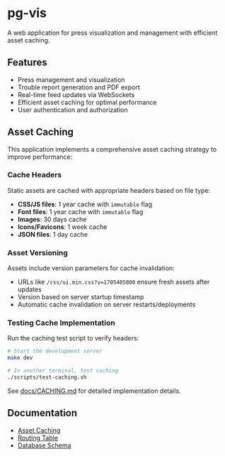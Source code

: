 # pg-vis

A web application for press visualization and management with efficient asset caching.

## Features

- Press management and visualization
- Trouble report generation and PDF export
- Real-time feed updates via WebSockets
- Efficient asset caching for optimal performance
- User authentication and authorization

## Asset Caching

This application implements a comprehensive asset caching strategy to improve performance:

### Cache Headers

Static assets are cached with appropriate headers based on file type:

- **CSS/JS files**: 1 year cache with `immutable` flag
- **Font files**: 1 year cache with `immutable` flag
- **Images**: 30 days cache
- **Icons/Favicons**: 1 week cache
- **JSON files**: 1 day cache

### Asset Versioning

Assets include version parameters for cache invalidation:

- URLs like `/css/ui.min.css?v=1705405800` ensure fresh assets after updates
- Version based on server startup timestamp
- Automatic cache invalidation on server restarts/deployments

### Testing Cache Implementation

Run the caching test script to verify headers:

```bash
# Start the development server
make dev

# In another terminal, test caching
./scripts/test-caching.sh
```

See [docs/CACHING.md](docs/CACHING.md) for detailed implementation details.

## Documentation

- [Asset Caching](docs/CACHING.md)
- [Routing Table](docs/ROUTING.md)
- [Database Schema](docs/DATABASE.md)
